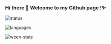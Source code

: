 <p align="left">
  <h3>
    Hi there 👋 Welcome to my Github page !✨
  </h3>
</p>
<p align="left">
  <div>
    <img alt="status" src="https://github-readme-stats.vercel.app/api?username=romancin&hide=contribs,prs&hide_border=true&include_all_commits=true&count_private=true&show_icons=true" />
  </div>
</p>

<p align="left">
  <div>
    <img alt="languages" src="https://github-readme-stats.vercel.app/api/top-langs/?username=romancin&hide_border=true&layout=compact&card_width=445" />
  </div>
</p>

<p align="left">
  <div>
    <img alt="ween-stats" src="https://github-readme-stats.vercel.app/api/wakatime?username=romancin&hide_border=true&custom_title=Week%20Stats" />
  </div>
</p>
